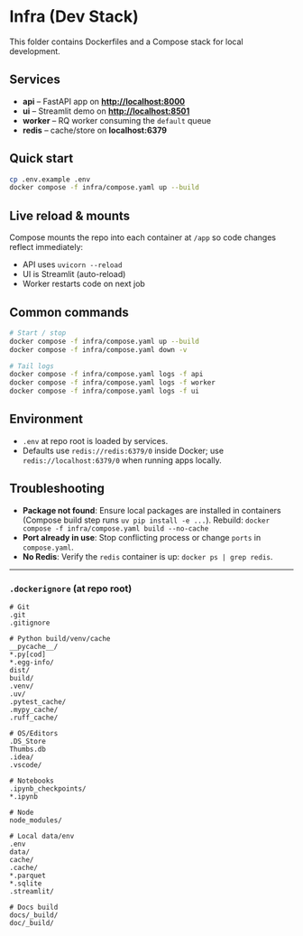 # Infra (Dev Stack)

This folder contains Dockerfiles and a Compose stack for local development.

## Services

- **api** – FastAPI app on **<http://localhost:8000>**
- **ui** – Streamlit demo on **<http://localhost:8501>**
- **worker** – RQ worker consuming the `default` queue
- **redis** – cache/store on **localhost:6379**

## Quick start

```bash
cp .env.example .env
docker compose -f infra/compose.yaml up --build
```

## Live reload & mounts

Compose mounts the repo into each container at `/app` so code changes reflect immediately:

- API uses `uvicorn --reload`
- UI is Streamlit (auto-reload)
- Worker restarts code on next job

## Common commands

```bash
# Start / stop
docker compose -f infra/compose.yaml up --build
docker compose -f infra/compose.yaml down -v

# Tail logs
docker compose -f infra/compose.yaml logs -f api
docker compose -f infra/compose.yaml logs -f worker
docker compose -f infra/compose.yaml logs -f ui
```

## Environment

- `.env` at repo root is loaded by services.
- Defaults use `redis://redis:6379/0` inside Docker; use `redis://localhost:6379/0` when running apps locally.

## Troubleshooting

- **Package not found**: Ensure local packages are installed in containers (Compose build step runs `uv pip install -e ...`). Rebuild:
  `docker compose -f infra/compose.yaml build --no-cache`
- **Port already in use**: Stop conflicting process or change `ports` in `compose.yaml`.
- **No Redis**: Verify the `redis` container is up: `docker ps | grep redis`.

---

### `.dockerignore` (at repo root)

```dockerignore
# Git
.git
.gitignore

# Python build/venv/cache
__pycache__/
*.py[cod]
*.egg-info/
dist/
build/
.venv/
.uv/
.pytest_cache/
.mypy_cache/
.ruff_cache/

# OS/Editors
.DS_Store
Thumbs.db
.idea/
.vscode/

# Notebooks
.ipynb_checkpoints/
*.ipynb

# Node
node_modules/

# Local data/env
.env
data/
cache/
.cache/
*.parquet
*.sqlite
.streamlit/

# Docs build
docs/_build/
doc/_build/
```
